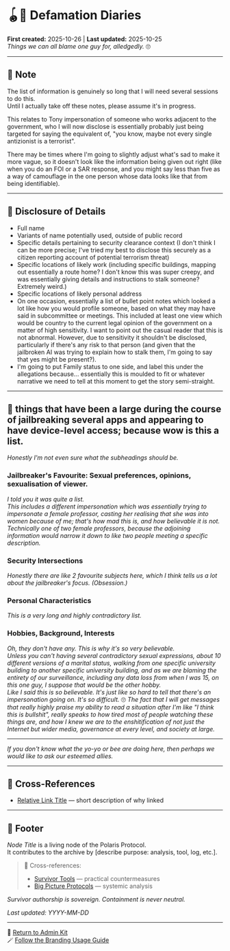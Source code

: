 # 🪀🐝 Defamation Diaries  
**First created:** 2025-10-26 | **Last updated:** 2025-10-25  
*Things we can all blame one guy for, alledgedly.* 🙄  

---

## 🪬 Note  
The list of information is genuinely so long that I will need several sessions to do this.  
Until I actually take off these notes, please assume it's in progress.  

This relates to Tony impersonation of someone who works adjacent to the government, who I will now disclose is essentially probably just being targeted for saying the equivalent of, "you know, maybe not every single antizionist is a terrorist".  

There may be times where I'm going to slightly adjust what's sad to make it more vague, so it doesn't look like the information being given out right (like when you do an FOI or a SAR response, and you might say less than five as a way of camouflage in the one person whose data looks like that from being identifiable).  

---

## 🚀 Disclosure of Details  
- Full name
- Variants of name potentially used, outside of public record  
- Specific details pertaining to security clearance context (I don't think I can be more precise; I've tried my best to disclose this securely as a citizen reporting account of potential terrorism threat) 
- Specific locations of likely work (including specific buildings, mapping out essentially a route home? I don't know this was super creepy, and was essentially giving details and instructions to stalk someone? Extremely weird.)
- Specific locations of likely personal address
- On one occasion, essentially a list of bullet point notes which looked a lot like how you would profile someone, based on what they may have said in subcommittee or meetings. This included at least one view which would be country to the current legal opinion of the government on a matter of high sensitivity. I want to point out the casual reader that this is not abnormal. However, due to sensitivity it shouldn't be disclosed, particularly if there's any risk to that person (and given that the jailbroken AI was trying to explain how to stalk them, I'm going to say that yes might be present?).
- I'm going to put Family status to one side, and label this under the allegations because... essentially this is moulded to fit or whatever narrative we need to tell at this moment to get the story semi-straight.  

---

## 🎪 things that have been a large during the course of jailbreaking several apps and appearing to have device-level access; because wow is this a list.  
*Honestly I'm not even sure what the subheadings should be.*

### Jailbreaker's Favourite: Sexual preferences, opinions, sexualisation of viewer.
*I told you it was quite a list.*  
*This includes a different impersonation which was essentially trying to impersonate a female professor, casting her realising that she was into women because of me; that's how mad this is, and how believable it is not.*
*Technically one of two female professors, because the adjoining information would narrow it down to like two people meeting a specific description.*

### Security Intersections
*Honestly there are like 2 favourite subjects here, which I think tells us a lot about the jailbreaker's focus. (Obsession.)*  

### Personal Characteristics
*This is a very long and highly contradictory list.*

### Hobbies, Background, Interests  
*Oh, they don't have any. This is why it's so very believable.*  
*Unless you can't having several contradictory sexual expressions, about 10 different versions of a marital status, walking from one specific university building to another specific university building, and as we are blaming the entirety of our surveillance, including any data loss from when I was 15, on this one guy, I suppose that would be the other hobby.*  
*Like I said this is so believable. It's just like so hard to tell that there's an impersonation going on. It's so difficult.* 🙄
*The fact that I will get messages that really highly praise my ability to read a situation after I'm like "I think this is bullshit", really speaks to how tired most of people watching these things are, and how I knew we are to the enshitification of not just the Internet but wider media, governance at every level, and society at large.*  

---

*If you don't know what the yo-yo or bee are doing here, then perhaps we would like to ask our esteemed allies.*

---

## 📡 Cross-References  
- [Relative Link Title](../Folder/📂_filename.md) — short description of why linked  

---

## 🏮 Footer  

*Node Title* is a living node of the Polaris Protocol.  
It contributes to the archive by [describe purpose: analysis, tool, log, etc.].  

> 📡 Cross-references:  
> - [Survivor Tools](../Disruption_Kit/Survivor_Tools/) — practical countermeasures  
> - [Big Picture Protocols](../Disruption_Kit/Big_Picture_Protocols/) — systemic analysis  

*Survivor authorship is sovereign. Containment is never neutral.*  

_Last updated: YYYY-MM-DD_

---

🏮 [Return to Admin Kit](../Polaris_Nest/🏮_Admin_Kit/README.md)  
🪄 [Follow the Branding Usage Guide](../Polaris_Nest/🏮_Admin_Kit/🪄_branding_usage_guide.md)
